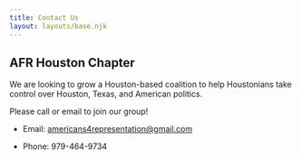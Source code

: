 ```yaml
---
title: Contact Us
layout: layouts/base.njk
---
```

## AFR Houston Chapter

We are looking to grow a Houston-based coalition to help Houstonians take control over Houston, Texas, and American politics. 


Please call or email to join our group! 

* Email: <americans4representation@gmail.com>

* Phone: 979-464-9734
